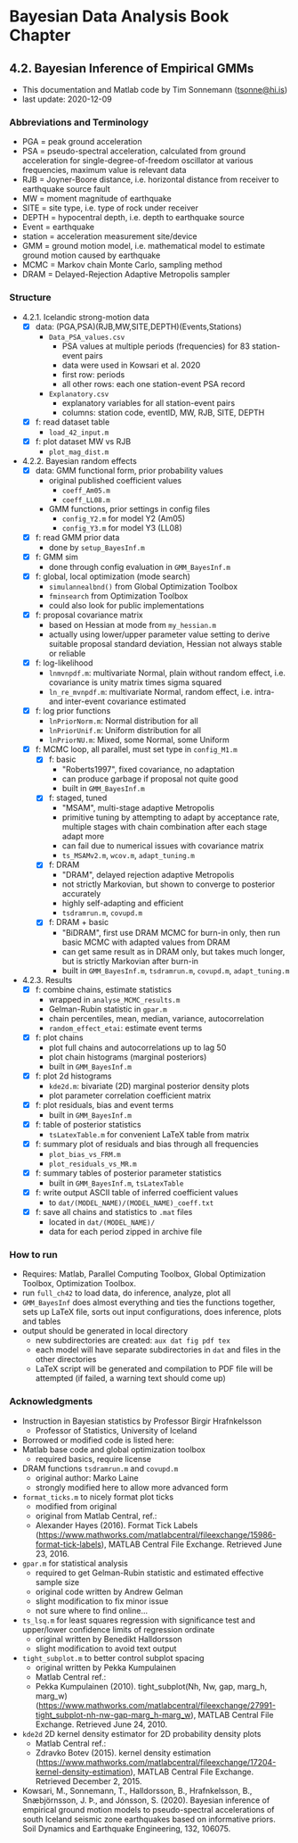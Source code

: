 # Bayesian Data Analysis Book Chapter

## 4.2. Bayesian Inference of Empirical GMMs

* This documentation and Matlab code by Tim Sonnemann (tsonne@hi.is)
* last update: 2020-12-09

### Abbreviations and Terminology
* PGA = peak ground acceleration
* PSA = pseudo-spectral acceleration, calculated from ground acceleration for single-degree-of-freedom oscillator at various frequencies, maximum value is relevant data
* RJB = Joyner-Boore distance, i.e. horizontal distance from receiver to earthquake source fault
* MW = moment magnitude of earthquake
* SITE = site type, i.e. type of rock under receiver
* DEPTH = hypocentral depth, i.e. depth to earthquake source
* Event = earthquake
* station = acceleration measurement site/device
* GMM = ground motion model, i.e. mathematical model to estimate ground motion caused by earthquake
* MCMC = Markov chain Monte Carlo, sampling method
* DRAM = Delayed-Rejection Adaptive Metropolis sampler

### Structure
* 4.2.1. Icelandic strong-motion data
    * [x] data: (PGA,PSA)(RJB,MW,SITE,DEPTH)(Events,Stations)
		* `Data_PSA_values.csv`
			* PSA values at multiple periods (frequencies) for 83 station-event pairs
			* data were used in Kowsari et al. 2020
			* first row: periods
			* all other rows: each one station-event PSA record
		* `Explanatory.csv`
			* explanatory variables for all station-event pairs
			* columns: station code, eventID, MW, RJB, SITE, DEPTH
    * [x] f: read dataset table
		* `load_42_input.m`
    * [x] f: plot dataset MW vs RJB
		* `plot_mag_dist.m`
* 4.2.2. Bayesian random effects
    * [x] data: GMM functional form, prior probability values
		* original published coefficient values
			* `coeff_Am05.m`
			* `coeff_LL08.m`
		* GMM functions, prior settings in config files
			* `config_Y2.m` for model Y2 (Am05)
			* `config_Y3.m` for model Y3 (LL08)
    * [x] f: read GMM prior data
		* done by `setup_BayesInf.m`
    * [x] f: GMM sim
		* done through config evaluation in `GMM_BayesInf.m`
    * [x] f: global, local optimization (mode search)
		* `simulannealbnd()` from Global Optimization Toolbox
		* `fminsearch` from Optimization Toolbox
		* could also look for public implementations
    * [x] f: proposal covariance matrix
		* based on Hessian at mode from `my_hessian.m`
		* actually using lower/upper parameter value setting to derive suitable proposal standard deviation, Hessian not always stable or reliable
    * [x] f: log-likelihood
		* `lnmvnpdf.m`: multivariate Normal, plain without random effect, i.e. covariance is unity matrix times sigma squared
		* `ln_re_mvnpdf.m`: multivariate Normal, random effect, i.e. intra- and inter-event covariance estimated
    * [x] f: log prior functions
		* `lnPriorNorm.m`: Normal distribution for all
		* `lnPriorUnif.m`: Uniform distribution for all
		* `lnPriorNU.m`: Mixed, some Normal, some Uniform
    * [x] f: MCMC loop, all parallel, must set type in `config_M1.m`
        * [x] f: basic
			* "Roberts1997", fixed covariance, no adaptation
			* can produce garbage if proposal not quite good
			* built in `GMM_BayesInf.m`
        * [x] f: staged, tuned
			* "MSAM", multi-stage adaptive Metropolis
			* primitive tuning by attempting to adapt by acceptance rate, multiple stages with chain combination after each stage adapt more
			* can fail due to numerical issues with covariance matrix
			* `ts_MSAMv2.m`, `wcov.m`, `adapt_tuning.m`
        * [x] f: DRAM
			* "DRAM", delayed rejection adaptive Metropolis
			* not strictly Markovian, but shown to converge to posterior accurately
			* highly self-adapting and efficient
			* `tsdramrun.m`, `covupd.m`
		* [x] f: DRAM + basic
			* "BiDRAM", first use DRAM MCMC for burn-in only, then run basic MCMC with adapted values from DRAM
			* can get same result as in DRAM only, but takes much longer, but is strictly Markovian after burn-in
			* built in `GMM_BayesInf.m`, `tsdramrun.m`, `covupd.m`, `adapt_tuning.m`
* 4.2.3. Results
    * [x] f: combine chains, estimate statistics
		* wrapped in `analyse_MCMC_results.m`
		* Gelman-Rubin statistic in `gpar.m`
		* chain percentiles, mean, median, variance, autocorrelation
		* `random_effect_etai`: estimate event terms
    * [x] f: plot chains
		* plot full chains and autocorrelations up to lag 50
		* plot chain histograms (marginal posteriors)
		* built in `GMM_BayesInf.m`
    * [x] f: plot 2d histograms
		* `kde2d.m`: bivariate (2D) marginal posterior density plots
		* plot parameter correlation coefficient matrix
    * [x] f: plot residuals, bias and event terms
		* built in `GMM_BayesInf.m`
    * [x] f: table of posterior statistics
		* `tsLatexTable.m` for convenient LaTeX table from matrix
    * [x] f: summary plot of residuals and bias through all frequencies
		* `plot_bias_vs_FRM.m`
		* `plot_residuals_vs_MR.m`
	* [x] f: summary tables of posterior parameter statistics
		* built in `GMM_BayesInf.m`, `tsLatexTable`
	* [x] f: write output ASCII table of inferred coefficient values
		* to `dat/(MODEL_NAME)/(MODEL_NAME)_coeff.txt`
	* [x] f: save all chains and statistics to `.mat` files
		* located in `dat/(MODEL_NAME)/`
		* data for each period zipped in archive file

### How to run
* Requires: Matlab, Parallel Computing Toolbox, Global Optimization Toolbox, Optimization Toolbox.
* run `full_ch42` to load data, do inference, analyze, plot all
* `GMM_BayesInf` does almost everything and ties the functions together, sets up LaTeX file, sorts out input configurations, does inference, plots and tables
* output should be generated in local directory
	* new subdirectories are created: `aux dat fig pdf tex`
	* each model will have separate subdirectories in `dat` and files in the other directories
	* LaTeX script will be generated and compilation to PDF file will be attempted (if failed, a warning text should come up)

### Acknowledgments
* Instruction in Bayesian statistics by Professor Birgir Hrafnkelsson
	* Professor of Statistics, University of Iceland
* Borrowed or modified code is listed here:
* Matlab base code and global optimization toolbox
	* required basics, require license
* DRAM functions `tsdramrun.m` and `covupd.m`
	* original author: Marko Laine
	* strongly modified here to allow more advanced form
* `format_ticks.m` to nicely format plot ticks
	* modified from original
	* original from Matlab Central, ref.:
	* Alexander Hayes (2016). Format Tick Labels (https://www.mathworks.com/matlabcentral/fileexchange/15986-format-tick-labels), MATLAB Central File Exchange. Retrieved June 23, 2016.
* `gpar.m` for statistical analysis
	* required to get Gelman-Rubin statistic and estimated effective sample size
	* original code written by Andrew Gelman
	* slight modification to fix minor issue
	* not sure where to find online...
* `ts_lsq.m` for least squares regression with significance test and upper/lower confidence limits of regression ordinate
	* original written by Benedikt Halldorsson
	* slight modification to avoid text output
* `tight_subplot.m` to better control subplot spacing
	* original written by Pekka Kumpulainen
	* Matlab Central ref.:
	* Pekka Kumpulainen (2010). tight_subplot(Nh, Nw, gap, marg_h, marg_w) (https://www.mathworks.com/matlabcentral/fileexchange/27991-tight_subplot-nh-nw-gap-marg_h-marg_w), MATLAB Central File Exchange. Retrieved June 24, 2010.
* `kde2d` 2D kernel density estimator for 2D probability density plots
	* Matlab Central ref.:
	* Zdravko Botev (2015). kernel density estimation (https://www.mathworks.com/matlabcentral/fileexchange/17204-kernel-density-estimation), MATLAB Central File Exchange. Retrieved December 2, 2015. 
* Kowsari, M., Sonnemann, T., Halldorsson, B., Hrafnkelsson, B., Snæbjörnsson, J. Þ., and Jónsson, S. (2020). Bayesian inference of empirical ground motion models to pseudo-spectral accelerations of south Iceland seismic zone earthquakes based on informative priors. Soil Dynamics and Earthquake Engineering, 132, 106075.

